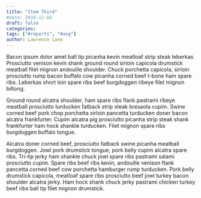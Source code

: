 ```yaml
---
title: "Item Third"
#date: 2018-12-03
draft: false
categories:
tags: ["#reports", "#asg"]
author: Lawrence Lane
---
```


Bacon ipsum dolor amet ball tip picanha kevin meatloaf strip steak leberkas. Prosciutto venison kevin shank ground round sirloin capicola drumstick meatball filet mignon andouille shoulder. Chuck porchetta capicola, sirloin prosciutto rump bacon buffalo cow picanha corned beef t-bone ham spare ribs. Leberkas short loin spare ribs beef burgdoggen ribeye filet mignon biltong.

Ground round alcatra shoulder, ham spare ribs flank pastrami ribeye meatball prosciutto turducken fatback strip steak bresaola cupim. Swine corned beef pork chop porchetta sirloin pancetta turducken doner bacon alcatra frankfurter. Cupim alcatra pig prosciutto picanha strip steak shank frankfurter ham hock shankle turducken. Filet mignon spare ribs burgdoggen buffalo tongue.

Alcatra doner corned beef, prosciutto fatback swine picanha meatball burgdoggen. Jowl pork drumstick tongue, pork belly cupim alcatra spare ribs. Tri-tip jerky ham shankle chuck jowl spare ribs pastrami salami prosciutto cupim. Spare ribs beef ribs kevin, andouille venison flank pancetta corned beef cow porchetta hamburger rump turducken. Pork belly drumstick capicola, meatloaf spare ribs prosciutto beef jowl turkey bacon shoulder alcatra jerky. Ham hock shank chuck jerky pastrami chicken turkey beef ribs ball tip filet mignon drumstick.